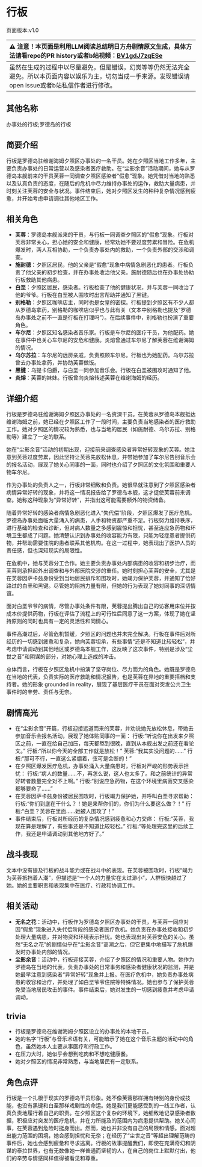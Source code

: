 # 行板
页面版本:v1.0
 

| :warning: 注意！本页面是利用LLM阅读总结明日方舟剧情原文生成，具体方法请看repo的PR history或者b站视频：[BV1gdJ7zqESe](https://www.bilibili.com/video/BV1gdJ7zqESe/)         |
|:----------------------------|
| 虽然在生成的过程中以尽量避免，但是错误，幻觉等等仍然无法完全避免。所以本页面内容以娱乐为主，切勿当成一手来源。发现错误请open issue或者b站私信作者进行修改。|



## 其他名称
办事处的行板;罗德岛的行板
## 简要介绍
行板是罗德岛驻维谢海姆夕照区办事处的一名干员。她在夕照区当地工作多年，主要负责办事处的日常运营以及感染者医疗救助。在“尘影余音”活动期间，她与从罗德岛本舰前来的干员芙蓉一同调查夕照区感染者“假愈”现象。她凭借对当地的熟悉以及认真负责的态度，在随后的危机中尽力维持办事处的运作，救助大量病患，并时刻关注芙蓉的安全与状况。事件结束后，她对夕照区发生的种种复杂情况感到疲惫，并开始考虑申请调往其他地区工作。
## 相关角色
-   **芙蓉**：罗德岛本舰派来的干员，与行板一同调查夕照区的“假愈”现象。行板对芙蓉非常关心，担心她的安全和健康，经常劝她不要过度劳累和冒险。在危机爆发时，两人互相协助，一个负责办事处内的救助，一个负责外部的交涉和调查。
-   **施耐德**：夕照区居民，他的父亲是“假愈”现象中病情急剧恶化的患者。行板负责了他父亲的初步检查，并在办事处收治他父亲。施耐德随后也在办事处协助行板救助其他病患。
-   **白垩**：夕照区居民，感染者。行板检查了他的健康状况，并与芙蓉一同收治了他的爷爷。行板在白垩被人围攻时出言帮助并通知了黑键。
-   **别格勒**：夕照区咖啡店主，同时也是女皇的密探。行板提到夕照区有不少人都从罗德岛拿药，别格勒的咖啡店似乎也与此有关（文本中别格勒也提及“罗德岛办事处之前不一直是行板在打理吗”）。在后续事件中，别格勒也扮演了重要角色。
-   **车尔尼**：夕照区知名感染者音乐家。行板是车尔尼的医疗干员，为他配药。她在事件中也关心车尔尼的安危和健康。炎熔曾通过车尔尼了解芙蓉在维谢海姆的情况。
-   **乌尔苏拉**：车尔尼的远房亲戚，负责照顾车尔尼。行板也为她配药。乌尔苏拉曾去办事处拿药，并协助芙蓉做饭。
-   **黑键**：乌提卡伯爵，与白垩一同参加音乐会。行板在白垩被围攻时通知了他。
-   **炎熔**：芙蓉的妹妹。行板曾向炎熔转述芙蓉在维谢海姆的经历。
## 详细介绍
行板是罗德岛驻维谢海姆夕照区办事处的一名资深干员。在芙蓉从罗德岛本舰抵达维谢海姆之前，她已经在夕照区工作了一段时间，主要负责当地感染者的医疗救助工作。她对夕照区的情况较为熟悉，也与当地的居民（如施耐德、乌尔苏拉、别格勒等）建立了一定的联系。

她在“尘影余音”活动的初期出现，迎接前来调查感染者异常好转现象的芙蓉。她注意到芙蓉过度劳累，因此坚持让芙蓉先放松休息，并带她参加了车尔尼告别音乐会的报名活动，展现了她关心同事的一面，同时也介绍了夕照区的文化氛围和重要人物车尔尼。

作为办事处的负责人之一，行板非常细致和负责。她很早就注意到了夕照区感染者病情异常好转的现象，并将这一情况报告给了罗德岛本舰，这才促使芙蓉前来调查。她称这种现象为“异常好转”，并指出这可能需要额外的物资储备。

随着异常好转的感染者病情急剧恶化进入“失代偿”阶段，夕照区爆发了医疗危机。罗德岛办事处面临大量涌入的病患，人手和物资都严重不足。行板努力维持秩序，进行基础的检查和诊断，但对病人数量之多感到震惊和担忧，甚至连应急药物和环境卫生都成了问题。她清楚认识到办事处的收容能力有限，只能为轻症患者提供药物，并帮助需要住院的患者联系其他机构。在这一过程中，她表现出了医护人员的责任感，但也深知现实的局限性。

在危机中，她与芙蓉分工合作。她主要负责办事处内部病患的收容和初步治疗，而芙蓉则承担起外出调查和与外部医院交涉的重任。她时刻担心芙蓉的安全，尤其是在芙蓉因萨卡兹身份受到当地居民排斥和围攻时，她竭力保护芙蓉，并通知了恰好路过的白垩和黑键。尽管她的阻挡力量有限，但她的行为表现了她对同事的深切情谊。

面对白垩爷爷的病情，尽管办事处条件有限，芙蓉提出腾出自己的访客用床位并按成本价提供药物，行板在评估了流程上的可行性后同意了这一方案，体现了她在坚持原则的同时也具有一定的灵活性和同情心。

事件高潮过后，尽管危机暂缓，夕照区的问题也并未完全解决。行板在事件后对所经历的一切感到疲惫和复杂，她向芙蓉坦承，有些事情“还是不知道比较轻松”，并考虑申请调动到其他地区或罗德岛本舰工作，这反映了这次事件，特别是涉及“尘世之音”和阴谋的部分，对她心理上造成的冲击。

总体而言，行板在夕照区危机中扮演了坚守岗位、尽力而为的角色。她既是罗德岛在当地的代表，负责实际的医疗救助和情况报告，也是芙蓉在异地的重要搭档和支持者。她的形象 grounded in reality，展现了基层医疗干员在面对突发公共卫生事件时的辛劳、责任与无奈。
## 剧情高光
- 在“尘影余音”开篇，行板迎接远道而来的芙蓉，并劝说她先放松休息，带她去参加音乐会报名活动，展现了她体贴同事的一面：
    行板:“听说你在出发来夕照区之前，一直在给自己加压，每天都熬到很晚，直到从本舰出发之前还在看论文。”
    行板:“所以你今天的全部工作就是放松！”
    芙蓉:“我其实没问题的......”
    行板:“那可不行，一直这么紧绷着，弦可是会断的！”
- 在夕照区爆发医疗危机，办事处涌入大量病患时，行板对严峻的形势表示担忧：
    行板:“病人的数量......不，再怎么说，这人也太多了。和之前统计的异常好转者数量完全对不上啊。”
    行板:“别说应急药物，在这个环境里病菌交叉感染都够要命了......”
- 在芙蓉因萨卡兹身份被居民围攻时，行板竭力保护她，并呼叫白垩寻求帮助：
    行板:“你们到底在干什么？！她是来帮你们的，你们为什么要这么做？！”
    行板:“白垩？芙蓉在里面......她被人围攻了！”
- 事件结束后，行板对所经历的复杂情况感到疲惫和心力交瘁：
    行板:“芙蓉，我现在算是理解了，有些事还是不知道比较轻松。”
    行板:“等处理完这里的后续工作，我还是申请调动到其他地方好了。”
## 战斗表现
文本中没有提及行板的战斗能力或在战斗中的表现。在芙蓉被围攻时，行板“竭力为芙蓉抵挡着人潮”，但描述是“一个人的力量实在太过渺小”，人群很快越过了她。她的主要职责和表现集中在医疗、行政和协调工作。
## 相关活动
-   **无名之花**：活动中，行板作为罗德岛夕照区办事处的干员，与芙蓉一同应对因“假愈”现象进入失代偿阶段的感染者医疗危机。她负责在办事处接收和初步处理大量病患，并对物资和环境表示担忧。她也表现出对芙蓉安危的关心。虽然“无名之花”的剧情似乎在“尘影余音”高潮之后，但它更集中地描写了危机爆发时办事处内部的情况。
-   **尘影余音**：活动中，行板迎接芙蓉，介绍了夕照区的情况和重要人物。她作为罗德岛在当地的代表，负责办事处的日常事务和感染者健康状况的监测，并是她最早注意到感染者“异常好转”现象并上报。在医疗危机中，她负责办事处病患的收容和治疗，并处理了如白垩爷爷住院等特殊情况。她也参与了保护芙蓉免受当地居民攻击的事件。事件结束后，她对发生的一切感到疲惫并考虑申请调动。
## trivia
*   行板是罗德岛在维谢海姆夕照区设立的办事处的本地干员。
*   她的名字“行板”与音乐术语有关，可能暗示了她在这个音乐主题的活动中的角色，虽然她本人主要从事医疗和行政工作。
*   在压力大时，她似乎会想到吃肉和不想吃健康餐。
*   她对夕照区的情况非常熟悉，与当地居民有一定联系。
## 角色点评
行板是一个扎根于现实的罗德岛干员形象。她不像芙蓉那样拥有特别的身份或技能，也没有黑键和白垩那样戏剧性的命运。她是我们更能感受到的一线工作者，认真负责地履行着自己的职责。在夕照区这个复杂的环境下，她细致地记录感染者数据，积极应对突发的医疗危机，并在力所能及的范围内为病患提供帮助。她关心同事，在芙蓉遇到危险时挺身而出。然而，她也并非没有自己的局限和情感。面对超出能力范围的困境，她会感到担忧和无奈；在经历了“尘世之音”等超出理解范畴的事件后，她也会感到疲惫和寻求逃离。行板的故事提醒我们，即使在充满奇幻和阴谋的泰拉世界，也有无数像她一样普通而坚韧的人，在自己的岗位上默默付出，他们的辛劳与情感同样值得被看见和尊重。